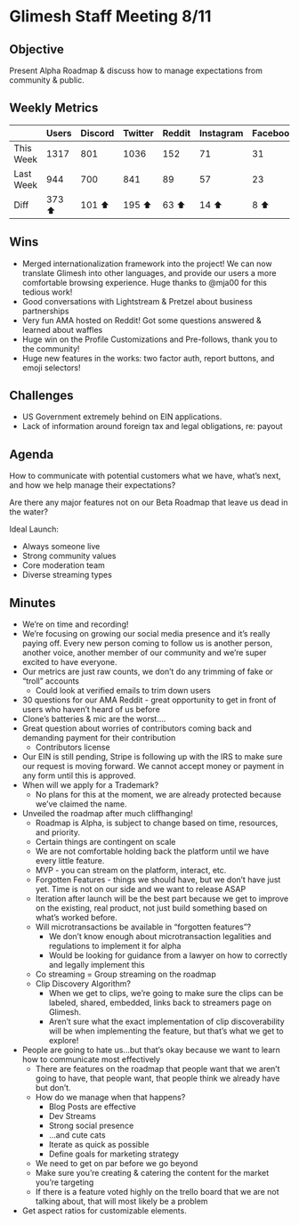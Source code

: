

# Glimesh Staff Meeting 8/11

## Objective
Present Alpha Roadmap & discuss how to manage expectations from community & public.

## Weekly Metrics
|           | Users  | Discord | Twitter | Reddit | Instagram | Facebook |
|-----------|--------|---------|---------|--------|-----------|----------|
| This Week | 1317   | 801     | 1036    | 152    | 71        | 31       |
| Last Week | 944    | 700     | 841     | 89     | 57        | 23       |
| Diff      | 373 ⬆  | 101 ⬆   | 195 ⬆   | 63 ⬆   | 14 ⬆      | 8 ⬆      |

## Wins
 -   Merged internationalization framework into the project! We can now translate Glimesh into other languages, and provide our users a more comfortable browsing experience. Huge thanks to @mja00 for this tedious work!
 -   Good conversations with Lightstream & Pretzel about business partnerships
 -   Very fun AMA hosted on Reddit! Got some questions answered & learned about waffles
 -   Huge win on the Profile Customizations and Pre-follows, thank you to the community!
 -   Huge new features in the works: two factor auth, report buttons, and emoji selectors!

  
## Challenges
-   US Government extremely behind on EIN applications.
-   Lack of information around foreign tax and legal obligations, re: payout
  
## Agenda
How to communicate with potential customers what we have, what’s next, and how we help manage their expectations?

Are there any major features not on our Beta Roadmap that leave us dead in the water?


Ideal Launch:
- Always someone live
- Strong community values
- Core moderation team
- Diverse streaming types

  
## Minutes
  
 -  We’re on time and recording! 
 -  We’re focusing on growing our social media presence and it’s really paying off. Every new person coming to follow us is another person, another voice, another member of our community and we’re super excited to have everyone. 
 -  Our metrics are just raw counts, we don’t do any trimming of fake or “troll” accounts 
    -  Could look at verified emails to trim down users 
 -  30 questions for our AMA Reddit - great opportunity to get in front of users who haven’t heard of us before 
 -  Clone’s batteries & mic are the worst…. 
 -  Great question about worries of contributors coming back and demanding payment for their contribution
    -  Contributors license 
 -  Our EIN is still pending, Stripe is following up with the IRS to make sure our request is moving forward. We cannot accept money or payment in any form until this is approved. 
 -  When will we apply for a Trademark? 
    -  No plans for this at the moment, we are already protected because we’ve claimed the name. 
 -  Unveiled the roadmap after much cliffhanging!
    -  Roadmap is Alpha, is subject to change based on time, resources, and priority. 
    -  Certain things are contingent on scale
    -  We are not comfortable holding back the platform until we have every little feature. 
    -  MVP - you can stream on the platform, interact, etc. 
    -  Forgotten Features - things we should have, but we don’t have just yet. Time is not on our side and we want to release ASAP 
    -  Iteration after launch will be the best part because we get to improve on the existing, real product, not just build something based on what’s worked before. 
    -  Will microtransactions be available in “forgotten features”? 
        -  We don’t know enough about microtransaction legalities and regulations to implement it for alpha
        -  Would be looking for guidance from a lawyer on how to correctly and legally implement this 
    -  Co streaming = Group streaming on the roadmap
    -  Clip Discovery Algorithm? 
        -  When we get to clips, we’re going to make sure the clips can be labeled, shared, embedded, links back to streamers page on Glimesh. 
        -  Aren’t sure what the exact implementation of clip discoverability will be when implementing the feature, but that’s what we get to explore! 
 -  People are going to hate us…but that’s okay because we want to learn how to communicate most effectively
    -  There are features on the roadmap that people want that we aren’t going to have, that people want, that people think we already have but don’t. 
    -  How do we manage when that happens? 
        -  Blog Posts are effective 
        -  Dev Streams
        -  Strong social presence
        -  ...and cute cats
        -  Iterate as quick as possible
        -  Define goals for marketing strategy
    -  We need to get on par before we go beyond 
    -  Make sure you’re creating & catering the content for the market you’re targeting 
    -  If there is a feature voted highly on the trello board that we are not talking about, that will most likely be a problem
 -  Get aspect ratios for customizable elements. 
